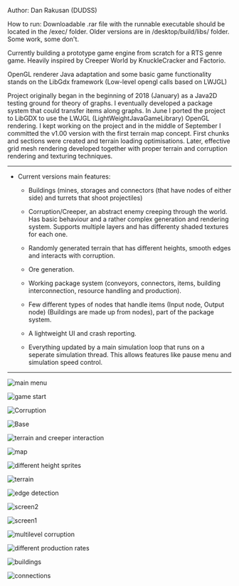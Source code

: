 Author: Dan Rakusan (DUDSS) 

How to run:
Downloadable .rar file with the runnable executable should be located in the /exec/ folder.
Older versions are in /desktop/build/libs/ folder. Some work, some don't.

Currently building a prototype game engine from scratch for a RTS genre game.
Heavily inspired by Creeper World by KnuckleCracker and Factorio.

OpenGL renderer Java adaptation and some basic game functionality stands on the LibGdx framework (Low-level opengl calls based on LWJGL)

Project originally began in the beginning of 2018 (January) as a Java2D testing ground for theory of graphs. I eventually developed a package system that could transfer items along graphs.
In June I ported the project to LibGDX to use the LWJGL (LightWeightJavaGameLibrary) OpenGL rendering. I kept working on the project and in the middle of September I committed the v1.00 version
with the first terrain map concept. First chunks and sections were created and terrain loading optimisations. Later, effective grid mesh rendering developed together with proper terrain and corruption rendering 
and texturing techniques.

* * *
* Current versions main features:
	* Buildings (mines, storages and connectors (that have nodes of either side) and turrets that shoot projectiles)
	
	* Corruption/Creeper, an abstract enemy creeping through the world. Has basic behaviour and a rather complex generation and rendering system. Supports multiple layers and has differenty shaded textures for each one.

	* Randomly generated terrain that has different heights, smooth edges and interacts with corruption.
	
	* Ore generation.

	* Working package system (conveyors, connectors, items, building interconnection, resource handling and production).

	* Few different types of nodes that handle items (Input node, Output node) (Buildings are made up from nodes), part of the package system.

	* A lightweight UI and crash reporting.
	
	* Everything updated by a main simulation loop that runs on a seperate simulation thread. This allows features like pause menu and simulation speed control.

* * *

![main menu](img/v8screen.PNG)

![game start](img/ingameScreen.PNG)

![Corruption](img/screen4.PNG)

![Base](img/screen2.PNG)

![terrain and creeper interaction](img/overlays.PNG)

![map](img/corruptionspread.PNG)

![different height sprites](img/heighttiles.PNG)

![terrain](img/artokey.PNG)

![edge detection](img/DiagonalEdgeDetection.PNG)

![screen2](img/scr2.PNG)

![screen1](img/scr1.PNG)

![multilevel corruption](img/firstrealmultilevelcreepimplementation.PNG)

![different production rates](img/differentproductionrates.PNG)

![buildings](img/nodeshotscreen101.PNG)

![connections](img/idk.PNG)